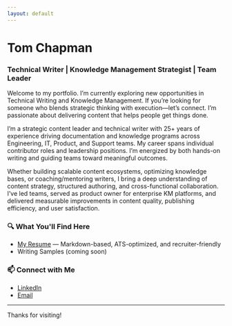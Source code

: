 ```yaml
---
layout: default
---
```

# Tom Chapman

### Technical Writer | Knowledge Management Strategist | Team Leader

Welcome to my portfolio. I’m currently exploring new opportunities in Technical Writing and Knowledge Management. If you’re looking for someone who blends strategic thinking with execution—let’s connect. I’m passionate about delivering content that helps people get things done.

I’m a strategic content leader and technical writer with 25+ years of experience driving documentation and knowledge programs across Engineering, IT, Product, and Support teams. My career spans individual contributor roles and leadership positions. I’m energized by both hands-on writing and guiding teams toward meaningful outcomes.

Whether building scalable content ecosystems, optimizing knowledge bases, or coaching/mentoring writers, I bring a deep understanding of content strategy, structured authoring, and cross-functional collaboration. I’ve led teams, served as product owner for enterprise KM platforms, and delivered measurable improvements in content quality, publishing efficiency, and user satisfaction.

### 🔍 What You'll Find Here
- [My Resume](resume.md) — Markdown-based, ATS-optimized, and recruiter-friendly
- Writing Samples (coming soon)

### 📫 Connect with Me
- [LinkedIn](https://linkedin.com/in/YOUR-LINKEDIN-HERE)
- [Email](mailto:YOUR-EMAIL-HERE)

---

Thanks for visiting! 
